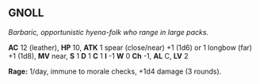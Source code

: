 ## GNOLL

_Barbaric, opportunistic hyena-folk who range in large packs._

**AC** 12 (leather), **HP** 10, **ATK** 1 spear (close/near) +1 (1d6) or 1 longbow (far) +1 (1d8), **MV** near, **S** 1 **D** 1 **C** 1 **I** -1 **W** 0 **Ch** -1, **AL** C, **LV** 2

**Rage:** 1/day, immune to morale checks, +1d4 damage (3 rounds).

